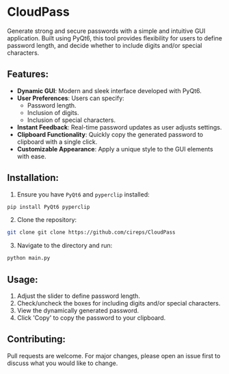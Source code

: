 # CloudPass

Generate strong and secure passwords with a simple and intuitive GUI application. Built using PyQt6, this tool provides flexibility for users to define password length, and decide whether to include digits and/or special characters.

## Features:
- **Dynamic GUI**: Modern and sleek interface developed with PyQt6.
- **User Preferences**: Users can specify:
  - Password length.
  - Inclusion of digits.
  - Inclusion of special characters.
- **Instant Feedback**: Real-time password updates as user adjusts settings.
- **Clipboard Functionality**: Quickly copy the generated password to clipboard with a single click.
- **Customizable Appearance**: Apply a unique style to the GUI elements with ease.

## Installation:

1. Ensure you have `PyQt6` and `pyperclip` installed:
```bash
pip install PyQt6 pyperclip
```

2. Clone the repository:
```bash
git clone git clone https://github.com/cireps/CloudPass

```

3. Navigate to the directory and run:
```bash
python main.py
```

## Usage:

1. Adjust the slider to define password length.
2. Check/uncheck the boxes for including digits and/or special characters.
3. View the dynamically generated password.
4. Click 'Copy' to copy the password to your clipboard.

## Contributing:
Pull requests are welcome. For major changes, please open an issue first to discuss what you would like to change.

